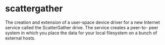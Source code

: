 # scattergather

The creation and extension of a user-space device driver for a new Internet service called the ScatterGather drive. 
The service creates a peer-to- peer system in which you place the data for your local filesystem on a bunch of external hosts.
